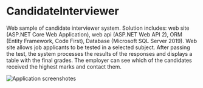 # CandidateInterviewer
Web sample of candidate interviewer system. Solution includes: web site (ASP.NET Core Web Application), web api (ASP.NET Web API 2), ORM (Entity Framework, Code First), Database (Microsoft SQL Server 2019). Web site allows job applicants to be tested in a selected subject. After passing the test, the system processes the results of the responses and displays a table with the final grades. The employer can see which of the candidates received the highest marks and contact them.


![Application screenshotes](https://user-images.githubusercontent.com/54624273/65143527-e2790700-da1d-11e9-83ff-2aad9c878eac.png)
